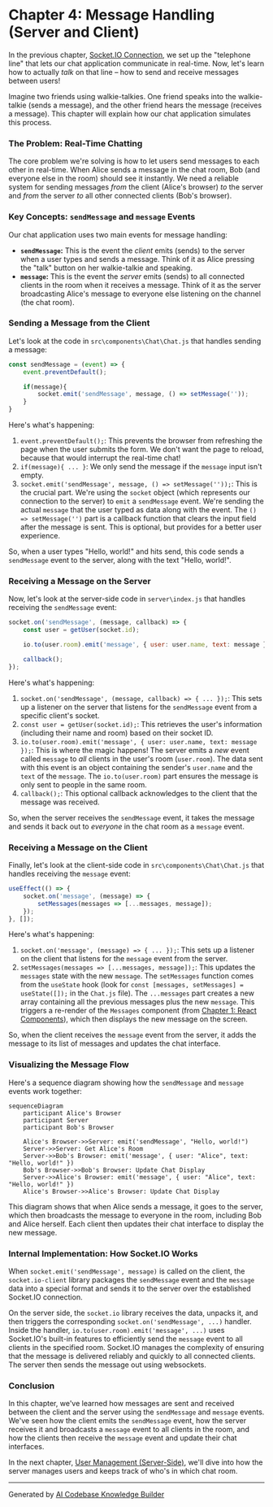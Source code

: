 # Chapter 4: Message Handling (Server and Client)

In the previous chapter, [Socket.IO Connection](03_socket_io_connection_.md), we set up the "telephone line" that lets our chat application communicate in real-time. Now, let's learn how to actually *talk* on that line – how to send and receive messages between users!

Imagine two friends using walkie-talkies. One friend speaks into the walkie-talkie (sends a message), and the other friend hears the message (receives a message). This chapter will explain how our chat application simulates this process.

### The Problem: Real-Time Chatting

The core problem we're solving is how to let users send messages to each other in real-time. When Alice sends a message in the chat room, Bob (and everyone else in the room) should see it instantly. We need a reliable system for sending messages *from* the client (Alice's browser) *to* the server and *from* the server *to* all other connected clients (Bob's browser).

### Key Concepts: `sendMessage` and `message` Events

Our chat application uses two main events for message handling:

*   **`sendMessage`:** This is the event the *client* emits (sends) to the server when a user types and sends a message. Think of it as Alice pressing the "talk" button on her walkie-talkie and speaking.
*   **`message`:** This is the event the *server* emits (sends) to all connected clients in the room when it receives a message. Think of it as the server broadcasting Alice's message to everyone else listening on the channel (the chat room).

### Sending a Message from the Client

Let's look at the code in `src\components\Chat\Chat.js` that handles sending a message:

```javascript
const sendMessage = (event) => {
    event.preventDefault();

    if(message){
        socket.emit('sendMessage', message, () => setMessage(''));
    } 
}
```

Here's what's happening:

1.  `event.preventDefault();`: This prevents the browser from refreshing the page when the user submits the form.  We don't want the page to reload, because that would interrupt the real-time chat!
2.  `if(message){ ... }`: We only send the message if the `message` input isn't empty.
3.  `socket.emit('sendMessage', message, () => setMessage(''));`: This is the crucial part. We're using the `socket` object (which represents our connection to the server) to `emit` a `sendMessage` event. We're sending the actual `message` that the user typed as data along with the event. The `() => setMessage('')` part is a callback function that clears the input field after the message is sent. This is optional, but provides for a better user experience.

So, when a user types "Hello, world!" and hits send, this code sends a `sendMessage` event to the server, along with the text "Hello, world!".

### Receiving a Message on the Server

Now, let's look at the server-side code in `server\index.js` that handles receiving the `sendMessage` event:

```javascript
socket.on('sendMessage', (message, callback) => {
    const user = getUser(socket.id);

    io.to(user.room).emit('message', { user: user.name, text: message });

    callback();
});
```

Here's what's happening:

1.  `socket.on('sendMessage', (message, callback) => { ... });`: This sets up a listener on the server that listens for the `sendMessage` event from a specific client's socket.
2.  `const user = getUser(socket.id);`: This retrieves the user's information (including their name and room) based on their socket ID.
3.  `io.to(user.room).emit('message', { user: user.name, text: message });`: This is where the magic happens! The server emits a *new* event called `message` to *all* clients in the user's room (`user.room`). The data sent with this event is an object containing the sender's `user.name` and the `text` of the `message`. The `io.to(user.room)` part ensures the message is only sent to people in the same room.
4.  `callback();`: This optional callback acknowledges to the client that the message was received.

So, when the server receives the `sendMessage` event, it takes the message and sends it back out to *everyone* in the chat room as a `message` event.

### Receiving a Message on the Client

Finally, let's look at the client-side code in `src\components\Chat\Chat.js` that handles receiving the `message` event:

```javascript
useEffect(() => {
    socket.on('message', (message) => {
        setMessages(messages => [...messages, message]);
    });
}, []);
```

Here's what's happening:

1.  `socket.on('message', (message) => { ... });`: This sets up a listener on the client that listens for the `message` event from the server.
2.  `setMessages(messages => [...messages, message]);`: This updates the `messages` state with the new `message`. The `setMessages` function comes from the `useState` hook (look for `const [messages, setMessages] = useState([]);` in the `Chat.js` file).  The `...messages` part creates a new array containing all the previous messages plus the new `message`.  This triggers a re-render of the `Messages` component (from [Chapter 1: React Components](01_react_components_.md)), which then displays the new message on the screen.

So, when the client receives the `message` event from the server, it adds the message to its list of messages and updates the chat interface.

### Visualizing the Message Flow

Here's a sequence diagram showing how the `sendMessage` and `message` events work together:

```mermaid
sequenceDiagram
    participant Alice's Browser
    participant Server
    participant Bob's Browser

    Alice's Browser->>Server: emit('sendMessage', "Hello, world!")
    Server->>Server: Get Alice's Room
    Server->>Bob's Browser: emit('message', { user: "Alice", text: "Hello, world!" })
    Bob's Browser->>Bob's Browser: Update Chat Display
    Server->>Alice's Browser: emit('message', { user: "Alice", text: "Hello, world!" })
    Alice's Browser->>Alice's Browser: Update Chat Display
```

This diagram shows that when Alice sends a message, it goes to the server, which then broadcasts the message to everyone in the room, including Bob and Alice herself. Each client then updates their chat interface to display the new message.

### Internal Implementation: How Socket.IO Works

When `socket.emit('sendMessage', message)` is called on the client, the `socket.io-client` library packages the `sendMessage` event and the `message` data into a special format and sends it to the server over the established Socket.IO connection.

On the server side, the `socket.io` library receives the data, unpacks it, and then triggers the corresponding `socket.on('sendMessage', ...)` handler. Inside the handler, `io.to(user.room).emit('message', ...)` uses Socket.IO's built-in features to efficiently send the `message` event to all clients in the specified room. Socket.IO manages the complexity of ensuring that the message is delivered reliably and quickly to all connected clients. The server then sends the message out using websockets.

### Conclusion

In this chapter, we've learned how messages are sent and received between the client and the server using the `sendMessage` and `message` events. We've seen how the client emits the `sendMessage` event, how the server receives it and broadcasts a `message` event to all clients in the room, and how the clients then receive the `message` event and update their chat interfaces.

In the next chapter, [User Management (Server-Side)](05_user_management__server_side__.md), we'll dive into how the server manages users and keeps track of who's in which chat room.


---

Generated by [AI Codebase Knowledge Builder](https://github.com/The-Pocket/Tutorial-Codebase-Knowledge)